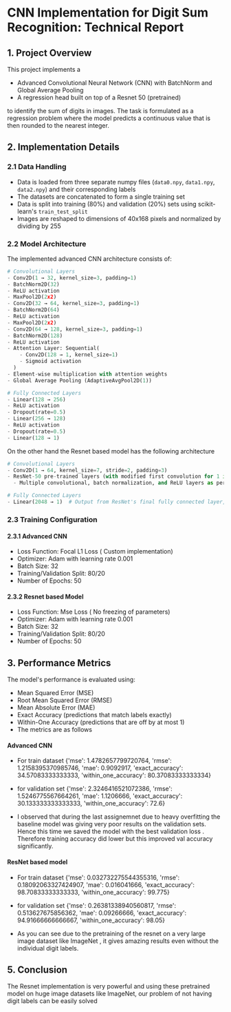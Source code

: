 # CNN Implementation for Digit Sum Recognition: Technical Report

## 1. Project Overview

This project implements a
- Advanced Convolutional Neural Network (CNN) with BatchNorm and Global Average Pooling
- A regression head built on top of a Resnet 50 (pretrained)

to identify the sum of digits in images. The task is formulated as a regression problem where the model predicts a continuous value that is then rounded to the nearest integer.

## 2. Implementation Details

### 2.1 Data Handling
- Data is loaded from three separate numpy files (`data0.npy`, `data1.npy`, `data2.npy`) and their corresponding labels
- The datasets are concatenated to form a single training set
- Data is split into training (80%) and validation (20%) sets using scikit-learn's `train_test_split`
- Images are reshaped to dimensions of 40x168 pixels and normalized by dividing by 255

### 2.2 Model Architecture

The implemented advanced CNN architecture consists of:

```python
# Convolutional Layers
- Conv2D(1 → 32, kernel_size=3, padding=1)
- BatchNorm2D(32)
- ReLU activation
- MaxPool2D(2x2)
- Conv2D(32 → 64, kernel_size=3, padding=1)
- BatchNorm2D(64)
- ReLU activation
- MaxPool2D(2x2)
- Conv2D(64 → 128, kernel_size=3, padding=1)
- BatchNorm2D(128)
- ReLU activation
- Attention Layer: Sequential(
    - Conv2D(128 → 1, kernel_size=1)
    - Sigmoid activation
  )
- Element-wise multiplication with attention weights
- Global Average Pooling (AdaptiveAvgPool2D(1))

# Fully Connected Layers
- Linear(128 → 256)
- ReLU activation
- Dropout(rate=0.5)
- Linear(256 → 128)
- ReLU activation
- Dropout(rate=0.5)
- Linear(128 → 1)

```


On the other hand the Resnet based model has the following architecture

```python
# Convolutional Layers
- Conv2D(1 → 64, kernel_size=7, stride=2, padding=3)
- ResNet-50 pre-trained layers (with modified first convolution for 1 input channel)
  - Multiple convolutional, batch normalization, and ReLU layers as per ResNet architecture

# Fully Connected Layers
- Linear(2048 → 1)  # Output from ResNet's final fully connected layer, modified to predict a single value
```

### 2.3 Training Configuration

#### 2.3.1 Advanced CNN

- Loss Function: Focal L1 Loss ( Custom implementation)
- Optimizer: Adam with learning rate 0.001
- Batch Size: 32
- Training/Validation Split: 80/20
- Number of Epochs: 50

#### 2.3.2 Resnet based Model

- Loss Function: Mse Loss ( No freezing of parameters)
- Optimizer: Adam with learning rate 0.001
- Batch Size: 32
- Training/Validation Split: 80/20
- Number of Epochs: 50

## 3. Performance Metrics

The model's performance is evaluated using:

- Mean Squared Error (MSE)
- Root Mean Squared Error (RMSE)
- Mean Absolute Error (MAE)
- Exact Accuracy (predictions that match labels exactly)
- Within-One Accuracy (predictions that are off by at most 1)
- The metrics are as follows

#### Advanced CNN

- For train dataset {'mse': 1.4782657799720764, 'rmse': 1.2158395370985746, 'mae': 0.9092917, 'exact_accuracy': 34.57083333333333, 'within_one_accuracy': 80.37083333333334}

- for validation set {'mse': 2.3246416521072386, 'rmse': 1.5246775567664261, 'mae': 1.1206666, 'exact_accuracy': 30.133333333333333, 'within_one_accuracy': 72.6}

- I observed that during the last assignemnet due to heavy overfitting the baseline model was giving very poor results on the validation sets. Hence this time we saved the model with the best validation loss . Therefore training accuracy did lower but this improved val accuracy significantly.

#### ResNet based model

- For train dataset {'mse': 0.032732275544355316, 'rmse': 0.18092063327424907, 'mae': 0.016041666, 'exact_accuracy': 98.70833333333333, 'within_one_accuracy': 99.775}

- for validation set {'mse': 0.26381338940560817, 'rmse': 0.513627675856362, 'mae': 0.09266666, 'exact_accuracy': 94.91666666666667, 'within_one_accuracy': 98.05}

- As you can see due to the pretraining of the resnet on a very large image dataset like ImageNet , it gives amazing results even without the individual digit labels.



## 5. Conclusion

The Resnet implementation is very powerful and using these pretrained model on huge image datasets like ImageNet, our problem of not having digit labels can be easily solved